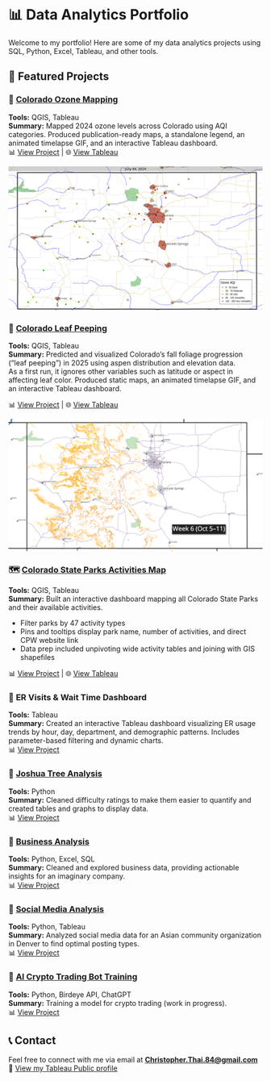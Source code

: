 # 📊 Data Analytics Portfolio

Welcome to my portfolio! Here are some of my data analytics projects using SQL, Python, Excel, Tableau, and other tools.

## 🚀 Featured Projects

### 🔹 [Colorado Ozone Mapping](./project-5_colorado_ozone_2024_qgis/)
**Tools:** QGIS, Tableau  
**Summary:** Mapped 2024 ozone levels across Colorado using AQI categories. Produced publication-ready maps, a standalone legend, an animated timelapse GIF, and an interactive Tableau dashboard.  
📊 [View Project](./project-5_colorado_ozone_2024_qgis/README.md) | 🌐 [View Tableau](https://public.tableau.com/app/profile/chris.thai/viz/Colorado2024OzoneLevels/COOzoneAQIValues2024)

![Colorado Ozone Map Thumbnail](project-5_colorado_ozone_2024_qgis/Colorado%20Air%20Pollution0185.png)

### 🍂 [Colorado Leaf Peeping](./project-6_Leaf_Peeping_2025)

**Tools:** QGIS, Tableau  
**Summary:** Predicted and visualized Colorado’s fall foliage progression (“leaf peeping”) in 2025 using aspen distribution and elevation data.  
As a first run, it ignores other variables such as latitude or aspect in affecting leaf color. Produced static maps, an animated timelapse GIF, and an interactive Tableau dashboard.

📊 [View Project](./project-6_Leaf_Peeping_2025/readme.md) | 🌐 [View Tableau](https://public.tableau.com/app/profile/chris.thai/viz/shared/3WCD23C5R)

![Colorado Leaf Peeping Thumbnail](project-6_Leaf_Peeping_2025/leaf_peeping_map.png)

### 🗺️ [Colorado State Parks Activities Map](./project-7_Colorado_State_Parks_Activities_Map/)

**Tools:** QGIS, Tableau  
**Summary:** Built an interactive dashboard mapping all Colorado State Parks and their available activities.  
- Filter parks by 47 activity types  
- Pins and tooltips display park name, number of activities, and direct CPW website link  
- Data prep included unpivoting wide activity tables and joining with GIS shapefiles  

📊 [View Project](./project-7_Colorado_State_Parks_Activities_Map/README.md) | 🌐 [View Tableau](https://public.tableau.com/shared/6T2XNWRG3?:display_count=n&:origin=viz_share_link)

### 🔹 **ER Visits & Wait Time Dashboard** 
**Tools:** Tableau  
**Summary:** Created an interactive Tableau dashboard visualizing ER usage trends by hour, day, department, and demographic patterns. Includes parameter-based filtering and dynamic charts.  
📊 [View Project](https://public.tableau.com/views/DashboardER/Dashboard?:language=en-US&:sid=&:redirect=auth&:display_count=n&:origin=viz_share_link)

### 🔹 [Joshua Tree Analysis](./project-1_Joshua_Tree/)
**Tools:** Python  
**Summary:** Cleaned difficulty ratings to make them easier to quantify and created tables and graphs to display data.  
📊 [View Project](./project-1_Joshua_Tree/readme.md)  

### 🔹 [Business Analysis](./project-2_midterm/)
**Tools:** Python, Excel, SQL  
**Summary:** Cleaned and explored business data, providing actionable insights for an imaginary company.  
📊 [View Project](./project-2_midterm/readme.md)  

### 🔹 [Social Media Analysis](./project-3_final_project/)
**Tools:** Python, Tableau  
**Summary:** Analyzed social media data for an Asian community organization in Denver to find optimal posting types.  
📊 [View Project](./project-3_final_project/readme.md)  

### 🔹 [AI Crypto Trading Bot Training](./project-4_AI_Crypto_Trading_Bot_Training/)
**Tools:** Python, Birdeye API, ChatGPT  
**Summary:** Training a model for crypto trading (work in progress).  
📊 [View Project](./project-4_AI_Crypto_Trading_Bot_Training/readme.md)  




## 📞 Contact
Feel free to connect with me via email at **Christopher.Thai.84@gmail.com**
🔗 [View my Tableau Public profile](https://public.tableau.com/app/profile/chris.thai)

